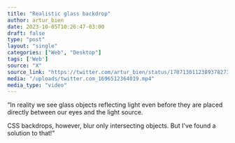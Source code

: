 ```yaml
---
title: "Realistic glass backdrop"
author: artur_bien
date: 2023-10-05T10:26:47-03:00
draft: false
type: "post"
layout: "single"
categories: ["Web", "Desktop"]
tags: ['Web']
source: "X"
source_link: "https://twitter.com/artur_bien/status/1707130112389378273"
media: "/uploads/twitter.com_1696512364019.mp4"
media_type: "video"
---
```


“In reality we see glass objects reflecting light even before they are placed directly between our eyes and the light source.

CSS backdrops, however, blur only intersecting objects. But I've found a solution to that!”